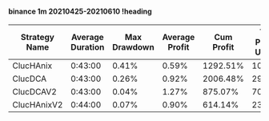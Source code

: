 #### binance 1m 20210425-20210610 !heading
| Strategy Name | Average Duration | Max Drawdown | Average Profit | Cum Profit | Tot Profit USDT | Trade Count | Win Rate |
| ------------- | ---------------- | ------------ | -------------- | ---------- | --------------- | ----------- | -------- |
| ClucHAnix     | 0:43:00          | 0.41%        | 0.59%          | 1292.51%   | 1027.2          | 2180        | 72.34%   |
| ClucDCA       | 0:43:00          | 0.26%        | 0.92%          | 2006.48%   | 296.74          | 2184        | 73.86%   |
| ClucDCAV2     | 0:43:00          | 0.04%        | 1.27%          | 875.07%    | 70.29           | 688         | 78.63%   |
| ClucHAnixV2   | 0:44:00          | 0.07%        | 0.90%          | 614.14%    | 232.15          | 680         | 75.15%   |